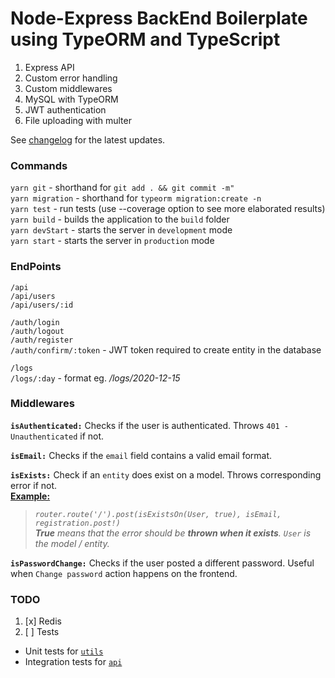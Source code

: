 # Node-Express BackEnd Boilerplate using TypeORM and TypeScript

1. Express API
2. Custom error handling
3. Custom middlewares
4. MySQL with TypeORM
5. JWT authentication
6. File uploading with multer

See [changelog](https://github.com/kmpizmad/node-express-mysql-typescript-boilerplate/blob/main/CHANGELOG.md) for the latest updates.

### Commands

`yarn git` - shorthand for `git add . && git commit -m"`<br />
`yarn migration` - shorthand for `typeorm migration:create -n`<br />
`yarn test` - run tests (use --coverage option to see more elaborated results)<br />
`yarn build` - builds the application to the `build` folder<br />
`yarn devStart` - starts the server in `development` mode<br />
`yarn start` - starts the server in `production` mode

### EndPoints

`/api`<br />
`/api/users`<br />
`/api/users/:id`

`/auth/login`<br />
`/auth/logout`<br />
`/auth/register`<br />
`/auth/confirm/:token` - JWT token required to create entity in the database

`/logs`<br />
`/logs/:day` - format eg. _/logs/2020-12-15_

### Middlewares

**`isAuthenticated:`** Checks if the user is authenticated. Throws `401 - Unauthenticated` if not.

**`isEmail:`** Checks if the `email` field contains a valid email format.

**`isExists:`** Check if an `entity` does exist on a model. Throws corresponding error if not.<br />
<u>**Example:**</u><br />
> _`router.route('/').post(isExistsOn(User, true), isEmail, registration.post!)`_<br />
> _**True** means that the error should be **thrown when it exists**. `User` is the model / entity._

**`isPasswordChange:`** Checks if the user posted a different password. Useful when `Change password` action happens on the frontend.

### TODO

1. [x] Redis
2. [ ] Tests
  - Unit tests for [`utils`](https://github.com/kmpizmad/node-express-typeorm-typescript-boilerplate/tree/main/src/utils)
  - Integration tests for [`api`](https://github.com/kmpizmad/node-express-typeorm-typescript-boilerplate/tree/main/src/routes/api)
